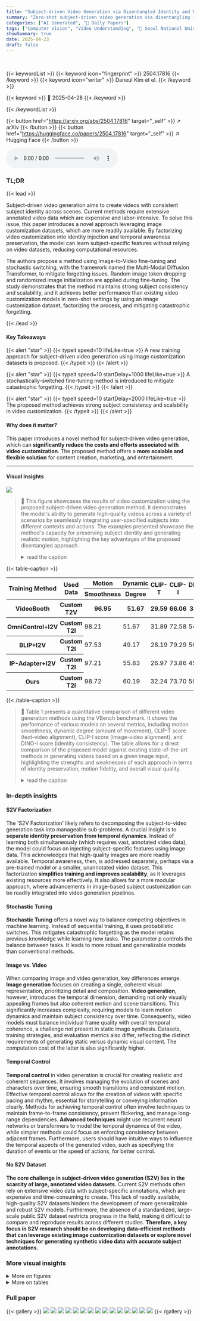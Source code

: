 ```yaml
---
title: "Subject-driven Video Generation via Disentangled Identity and Motion"
summary: "Zero-shot subject-driven video generation via disentangling identity & motion using image customization data."
categories: ["AI Generated", "🤗 Daily Papers"]
tags: ["Computer Vision", "Video Understanding", "🏢 Seoul National University",]
showSummary: true
date: 2025-04-23
draft: false
---
```


<br>

{{< keywordList >}}
{{< keyword icon="fingerprint" >}} 2504.17816 {{< /keyword >}}
{{< keyword icon="writer" >}} Daneul Kim et el. {{< /keyword >}}
 
{{< keyword >}} 🤗 2025-04-28 {{< /keyword >}}
 
{{< /keywordList >}}

{{< button href="https://arxiv.org/abs/2504.17816" target="_self" >}}
↗ arXiv
{{< /button >}}
{{< button href="https://huggingface.co/papers/2504.17816" target="_self" >}}
↗ Hugging Face
{{< /button >}}



<audio controls>
    <source src="https://ai-paper-reviewer.com/2504.17816/podcast.wav" type="audio/wav">
    Your browser does not support the audio element.
</audio>


### TL;DR


{{< lead >}}

Subject-driven video generation aims to create videos with consistent subject identity across scenes. Current methods require extensive annotated video data which are expensive and labor-intensive. To solve this issue, this paper introduces a novel approach leveraging image customization datasets, which are more readily available. By factorizing video customization into identity injection and temporal awareness preservation, the model can learn subject-specific features without relying on video datasets, reducing computational resources. 



The authors propose a method using Image-to-Video fine-tuning and stochastic switching, with the framework named the Multi-Modal Diffusion Transformer, to mitigate forgetting issues. Random image token dropping and randomized image initialization are applied during fine-tuning. The study demonstrates that the method maintains strong subject consistency and scalability, and it achieves better performance than existing video customization models in zero-shot settings by using an image customization dataset, factorizing the process, and mitigating catastrophic forgetting.

{{< /lead >}}


#### Key Takeaways

{{< alert "star" >}}
{{< typeit speed=10 lifeLike=true >}} A new training approach for subject-driven video generation using image customization datasets is proposed. {{< /typeit >}}
{{< /alert >}}

{{< alert "star" >}}
{{< typeit speed=10 startDelay=1000 lifeLike=true >}} A stochastically-switched fine-tuning method is introduced to mitigate catastrophic forgetting. {{< /typeit >}}
{{< /alert >}}

{{< alert "star" >}}
{{< typeit speed=10 startDelay=2000 lifeLike=true >}} The proposed method achieves strong subject consistency and scalability in video customization. {{< /typeit >}}
{{< /alert >}}

#### Why does it matter?
This paper introduces a novel method for subject-driven video generation, which can **significantly reduce the costs and efforts associated with video customization**. The proposed method offers a **more scalable and flexible solution** for content creation, marketing, and entertainment.

------
#### Visual Insights



![](https://arxiv.org/html/2504.17816/x2.png)

> 🔼 This figure showcases the results of video customization using the proposed subject-driven video generation method.  It demonstrates the model's ability to generate high-quality videos across a variety of scenarios by seamlessly integrating user-specified subjects into different contexts and actions.  The examples presented showcase the method's capacity for preserving subject identity and generating realistic motion, highlighting the key advantages of the proposed disentangled approach.
> <details>
> <summary>read the caption</summary>
> Figure 1: Result on video customization with our proposed decomposed subject-driven generation, demonstrating high-quality results across various scenarios.
> </details>





{{< table-caption >}}
<table class="ltx_tabular ltx_guessed_headers ltx_align_middle" id="S4.T1.2.1">
<thead class="ltx_thead">
<tr class="ltx_tr" id="S4.T1.2.1.1.1">
<th class="ltx_td ltx_align_left ltx_th ltx_th_column ltx_th_row ltx_border_tt" id="S4.T1.2.1.1.1.1" rowspan="2" style="padding-left:2.0pt;padding-right:2.0pt;"><span class="ltx_text ltx_font_bold" id="S4.T1.2.1.1.1.1.1">Training Method</span></th>
<th class="ltx_td ltx_align_left ltx_th ltx_th_column ltx_th_row ltx_border_tt" id="S4.T1.2.1.1.1.2" rowspan="2" style="padding-left:2.0pt;padding-right:2.0pt;"><span class="ltx_text ltx_font_bold" id="S4.T1.2.1.1.1.2.1">Used Data</span></th>
<th class="ltx_td ltx_align_center ltx_th ltx_th_column ltx_border_tt" id="S4.T1.2.1.1.1.3" style="padding-left:2.0pt;padding-right:2.0pt;"><span class="ltx_text ltx_font_bold" id="S4.T1.2.1.1.1.3.1">Motion</span></th>
<th class="ltx_td ltx_align_center ltx_th ltx_th_column ltx_border_tt" id="S4.T1.2.1.1.1.4" style="padding-left:2.0pt;padding-right:2.0pt;"><span class="ltx_text ltx_font_bold" id="S4.T1.2.1.1.1.4.1">Dynamic</span></th>
<th class="ltx_td ltx_align_center ltx_th ltx_th_column ltx_border_tt" id="S4.T1.2.1.1.1.5" rowspan="2" style="padding-left:2.0pt;padding-right:2.0pt;"><span class="ltx_text ltx_font_bold" id="S4.T1.2.1.1.1.5.1">CLIP-T</span></th>
<th class="ltx_td ltx_align_center ltx_th ltx_th_column ltx_border_tt" id="S4.T1.2.1.1.1.6" rowspan="2" style="padding-left:2.0pt;padding-right:2.0pt;"><span class="ltx_text ltx_font_bold" id="S4.T1.2.1.1.1.6.1">CLIP-I</span></th>
<th class="ltx_td ltx_align_center ltx_th ltx_th_column ltx_border_tt" id="S4.T1.2.1.1.1.7" rowspan="2" style="padding-left:2.0pt;padding-right:2.0pt;"><span class="ltx_text ltx_font_bold" id="S4.T1.2.1.1.1.7.1">DINO-I</span></th>
</tr>
<tr class="ltx_tr" id="S4.T1.2.1.2.2">
<th class="ltx_td ltx_align_center ltx_th ltx_th_column" id="S4.T1.2.1.2.2.1" style="padding-left:2.0pt;padding-right:2.0pt;"><span class="ltx_text ltx_font_bold" id="S4.T1.2.1.2.2.1.1">Smoothness</span></th>
<th class="ltx_td ltx_align_center ltx_th ltx_th_column" id="S4.T1.2.1.2.2.2" style="padding-left:2.0pt;padding-right:2.0pt;"><span class="ltx_text ltx_font_bold" id="S4.T1.2.1.2.2.2.1">Degree</span></th>
</tr>
<tr class="ltx_tr" id="S4.T1.2.1.3.3">
<th class="ltx_td ltx_align_left ltx_th ltx_th_column ltx_th_row ltx_border_t" id="S4.T1.2.1.3.3.1" style="padding-left:2.0pt;padding-right:2.0pt;">VideoBooth</th>
<th class="ltx_td ltx_align_left ltx_th ltx_th_column ltx_th_row ltx_border_t" id="S4.T1.2.1.3.3.2" style="padding-left:2.0pt;padding-right:2.0pt;">Custom T2V</th>
<th class="ltx_td ltx_align_center ltx_th ltx_th_column ltx_border_t" id="S4.T1.2.1.3.3.3" style="padding-left:2.0pt;padding-right:2.0pt;">96.95</th>
<th class="ltx_td ltx_align_center ltx_th ltx_th_column ltx_border_t" id="S4.T1.2.1.3.3.4" style="padding-left:2.0pt;padding-right:2.0pt;">51.67</th>
<th class="ltx_td ltx_align_center ltx_th ltx_th_column ltx_border_t" id="S4.T1.2.1.3.3.5" style="padding-left:2.0pt;padding-right:2.0pt;">29.59</th>
<th class="ltx_td ltx_align_center ltx_th ltx_th_column ltx_border_t" id="S4.T1.2.1.3.3.6" style="padding-left:2.0pt;padding-right:2.0pt;">66.06</th>
<th class="ltx_td ltx_align_center ltx_th ltx_th_column ltx_border_t" id="S4.T1.2.1.3.3.7" style="padding-left:2.0pt;padding-right:2.0pt;">34.54</th>
</tr>
</thead>
<tbody class="ltx_tbody">
<tr class="ltx_tr" id="S4.T1.2.1.4.1">
<th class="ltx_td ltx_align_left ltx_th ltx_th_row ltx_border_t" id="S4.T1.2.1.4.1.1" style="padding-left:2.0pt;padding-right:2.0pt;">OmniControl+I2V</th>
<th class="ltx_td ltx_align_left ltx_th ltx_th_row ltx_border_t" id="S4.T1.2.1.4.1.2" style="padding-left:2.0pt;padding-right:2.0pt;">Custom T2I</th>
<td class="ltx_td ltx_align_center ltx_border_t" id="S4.T1.2.1.4.1.3" style="padding-left:2.0pt;padding-right:2.0pt;">98.21</td>
<td class="ltx_td ltx_align_center ltx_border_t" id="S4.T1.2.1.4.1.4" style="padding-left:2.0pt;padding-right:2.0pt;">51.67</td>
<td class="ltx_td ltx_align_center ltx_border_t" id="S4.T1.2.1.4.1.5" style="padding-left:2.0pt;padding-right:2.0pt;">31.89</td>
<td class="ltx_td ltx_align_center ltx_border_t" id="S4.T1.2.1.4.1.6" style="padding-left:2.0pt;padding-right:2.0pt;">72.58</td>
<td class="ltx_td ltx_align_center ltx_border_t" id="S4.T1.2.1.4.1.7" style="padding-left:2.0pt;padding-right:2.0pt;">54.16</td>
</tr>
<tr class="ltx_tr" id="S4.T1.2.1.5.2">
<th class="ltx_td ltx_align_left ltx_th ltx_th_row" id="S4.T1.2.1.5.2.1" style="padding-left:2.0pt;padding-right:2.0pt;">BLIP+I2V</th>
<th class="ltx_td ltx_align_left ltx_th ltx_th_row" id="S4.T1.2.1.5.2.2" style="padding-left:2.0pt;padding-right:2.0pt;">Custom T2I</th>
<td class="ltx_td ltx_align_center" id="S4.T1.2.1.5.2.3" style="padding-left:2.0pt;padding-right:2.0pt;">97.53</td>
<td class="ltx_td ltx_align_center" id="S4.T1.2.1.5.2.4" style="padding-left:2.0pt;padding-right:2.0pt;">49.17</td>
<td class="ltx_td ltx_align_center" id="S4.T1.2.1.5.2.5" style="padding-left:2.0pt;padding-right:2.0pt;">28.19</td>
<td class="ltx_td ltx_align_center" id="S4.T1.2.1.5.2.6" style="padding-left:2.0pt;padding-right:2.0pt;"><span class="ltx_text ltx_font_bold" id="S4.T1.2.1.5.2.6.1">79.29</span></td>
<td class="ltx_td ltx_align_center" id="S4.T1.2.1.5.2.7" style="padding-left:2.0pt;padding-right:2.0pt;">56.58</td>
</tr>
<tr class="ltx_tr" id="S4.T1.2.1.6.3">
<th class="ltx_td ltx_align_left ltx_th ltx_th_row" id="S4.T1.2.1.6.3.1" style="padding-left:2.0pt;padding-right:2.0pt;">IP-Adapter+I2V</th>
<th class="ltx_td ltx_align_left ltx_th ltx_th_row" id="S4.T1.2.1.6.3.2" style="padding-left:2.0pt;padding-right:2.0pt;">Custom T2I</th>
<td class="ltx_td ltx_align_center" id="S4.T1.2.1.6.3.3" style="padding-left:2.0pt;padding-right:2.0pt;">97.21</td>
<td class="ltx_td ltx_align_center" id="S4.T1.2.1.6.3.4" style="padding-left:2.0pt;padding-right:2.0pt;">55.83</td>
<td class="ltx_td ltx_align_center" id="S4.T1.2.1.6.3.5" style="padding-left:2.0pt;padding-right:2.0pt;">26.97</td>
<td class="ltx_td ltx_align_center" id="S4.T1.2.1.6.3.6" style="padding-left:2.0pt;padding-right:2.0pt;">73.86</td>
<td class="ltx_td ltx_align_center" id="S4.T1.2.1.6.3.7" style="padding-left:2.0pt;padding-right:2.0pt;">45.18</td>
</tr>
<tr class="ltx_tr" id="S4.T1.2.1.7.4">
<th class="ltx_td ltx_align_left ltx_th ltx_th_row ltx_border_bb ltx_border_t" id="S4.T1.2.1.7.4.1" style="padding-left:2.0pt;padding-right:2.0pt;">Ours</th>
<th class="ltx_td ltx_align_left ltx_th ltx_th_row ltx_border_bb ltx_border_t" id="S4.T1.2.1.7.4.2" style="padding-left:2.0pt;padding-right:2.0pt;">Custom T2I</th>
<td class="ltx_td ltx_align_center ltx_border_bb ltx_border_t" id="S4.T1.2.1.7.4.3" style="padding-left:2.0pt;padding-right:2.0pt;"><span class="ltx_text ltx_font_bold" id="S4.T1.2.1.7.4.3.1">98.72</span></td>
<td class="ltx_td ltx_align_center ltx_border_bb ltx_border_t" id="S4.T1.2.1.7.4.4" style="padding-left:2.0pt;padding-right:2.0pt;"><span class="ltx_text ltx_font_bold" id="S4.T1.2.1.7.4.4.1">60.19</span></td>
<td class="ltx_td ltx_align_center ltx_border_bb ltx_border_t" id="S4.T1.2.1.7.4.5" style="padding-left:2.0pt;padding-right:2.0pt;"><span class="ltx_text ltx_font_bold" id="S4.T1.2.1.7.4.5.1">32.24</span></td>
<td class="ltx_td ltx_align_center ltx_border_bb ltx_border_t" id="S4.T1.2.1.7.4.6" style="padding-left:2.0pt;padding-right:2.0pt;">73.70</td>
<td class="ltx_td ltx_align_center ltx_border_bb ltx_border_t" id="S4.T1.2.1.7.4.7" style="padding-left:2.0pt;padding-right:2.0pt;"><span class="ltx_text ltx_font_bold" id="S4.T1.2.1.7.4.7.1">59.29</span></td>
</tr>
</tbody>
</table>{{< /table-caption >}}

> 🔼 Table 1 presents a quantitative comparison of different video generation methods using the VBench benchmark.  It shows the performance of various models on several metrics, including motion smoothness, dynamic degree (amount of movement), CLIP-T score (text-video alignment), CLIP-I score (image-video alignment), and DINO-I score (identity consistency).  The table allows for a direct comparison of the proposed model against existing state-of-the-art methods in generating videos based on a given image input, highlighting the strengths and weaknesses of each approach in terms of identity preservation, motion fidelity, and overall visual quality.
> <details>
> <summary>read the caption</summary>
> Table 1: Quantitative comparison with other methods on VBench.
> </details>





### In-depth insights


#### S2V Factorization
The 'S2V Factorization' likely refers to decomposing the subject-to-video generation task into manageable sub-problems. A crucial insight is to **separate identity preservation from temporal dynamics**. Instead of learning both simultaneously (which requires vast, annotated video data), the model could focus on injecting subject-specific features using image data. This acknowledges that high-quality images are more readily available. Temporal awareness, then, is addressed separately, perhaps via a pre-trained model or a smaller, unannotated video dataset. This factorization **simplifies training and improves scalability**, as it leverages existing resources more effectively. It also allows for a more modular approach, where advancements in image-based subject customization can be readily integrated into video generation pipelines.

#### Stochastic Tuning
**Stochastic Tuning** offers a novel way to balance competing objectives in machine learning. Instead of sequential training, it uses probabilistic switches. This mitigates catastrophic forgetting as the model retains previous knowledge while learning new tasks. The parameter p controls the balance between tasks. It leads to more robust and generalizable models than conventional methods.

#### Image vs. Video
When comparing image and video generation, key differences emerge. **Image generation** focuses on creating a single, coherent visual representation, prioritizing detail and composition. **Video generation**, however, introduces the temporal dimension, demanding not only visually appealing frames but also coherent motion and scene transitions. This significantly increases complexity, requiring models to learn motion dynamics and maintain subject consistency over time. Consequently, video models must balance individual frame quality with overall temporal coherence, a challenge not present in static image synthesis. Datasets, training strategies, and evaluation metrics also differ, reflecting the distinct requirements of generating static versus dynamic visual content. The computation cost of the latter is also significantly higher.

#### Temporal Control
**Temporal control** in video generation is crucial for creating realistic and coherent sequences. It involves managing the evolution of scenes and characters over time, ensuring smooth transitions and consistent motion. Effective temporal control allows for the creation of videos with specific pacing and rhythm, essential for storytelling or conveying information clearly. Methods for achieving temporal control often involve techniques to maintain frame-to-frame consistency, prevent flickering, and manage long-range dependencies. **Advanced techniques** might use recurrent neural networks or transformers to model the temporal dynamics of the video, while simpler methods could focus on enforcing consistency between adjacent frames. Furthermore, users should have intuitive ways to influence the temporal aspects of the generated video, such as specifying the duration of events or the speed of actions, for better control.

#### No S2V Dataset
**The core challenge in subject-driven video generation (S2V) lies in the scarcity of large, annotated video datasets.** Current S2V methods often rely on extensive video data with subject-specific annotations, which are expensive and time-consuming to create. This lack of readily available, high-quality S2V datasets hinders the development of more generalizable and robust S2V models. Furthermore, the absence of a standardized, large-scale public S2V dataset restricts progress in the field, making it difficult to compare and reproduce results across different studies. **Therefore, a key focus in S2V research should be on developing data-efficient methods that can leverage existing image customization datasets or explore novel techniques for generating synthetic video data with accurate subject annotations.**


### More visual insights

<details>
<summary>More on figures
</summary>


![](https://arxiv.org/html/2504.17816/x3.png)

> 🔼 This figure illustrates the proposed framework for subject-driven video generation. The framework decouples the task into two main components: identity injection and temporal awareness preservation.  The left side shows the factorization of the subject-driven video customization (S2V) into these two components. Identity injection leverages an image customization dataset to inject subject-specific features, while temporal awareness preservation uses a separate, small set of unpaired videos to maintain temporal coherence. The right side depicts the stochastically-switched fine-tuning process, which randomly switches between optimizing the identity injection and temporal awareness objectives during training. This approach mitigates catastrophic forgetting, enabling the model to effectively learn both subject identity and temporal dynamics simultaneously.
> <details>
> <summary>read the caption</summary>
> Figure 2: Overview of our framework. We factorize the subject-driven video customization (S2V) into temporal-awareness preservation and ID injection (Left). To optimize the two objectives, we utilize stochastically-switched finetuning, randomly switching between two training objectives (Right).
> </details>



![](https://arxiv.org/html/2504.17816/x4.png)

> 🔼 Figure 3 presents a qualitative comparison of several video generation methods on the DreamBooth dataset.  The figure showcases the results from four different approaches: Ours, OmniControl + I2V, Vidu 2.0, and VideoBooth, for two different prompts. Each row demonstrates how effectively the method preserves subject identity and generates temporally coherent video while accurately representing specified scene details.  Visual inspection allows for comparing the strengths and weaknesses of each approach in terms of subject identity consistency and motion quality.
> <details>
> <summary>read the caption</summary>
> Figure 3: Qualitative comparison on Dreambooth dataset.
> </details>



![](https://arxiv.org/html/2504.17816/x5.png)

> 🔼 This figure presents a qualitative comparison of video generation results between the proposed method and the Still-Moving method [8].  For each row, a reference image and text prompt are given.  The left column shows the results produced by the Still-Moving method, while the right column displays the results obtained using the proposed method.  The examples highlight differences in subject identity preservation, motion detail, and overall visual quality between the two methods.  The comparison focuses on the ability of each method to accurately reproduce the subject's characteristics and to generate temporally consistent and realistic motion.
> <details>
> <summary>read the caption</summary>
> Figure 4: Several examples of qualitative comparison with Still-Moving [8] (left) and ours (right).
> </details>



![](https://arxiv.org/html/2504.17816/x6.png)

> 🔼 This figure shows the results of an ablation study evaluating the impact of different training strategies on the temporal awareness preservation component of the proposed model.  It compares three approaches: using only image data for training, using a two-stage training process (image data followed by video data), and the authors' proposed stochastically-switched approach that combines image and video data training. The results are presented in terms of the generated videos' characteristics, demonstrating the effectiveness of the stochastically-switched method in maintaining temporal coherence while accurately representing the subject identity.
> <details>
> <summary>read the caption</summary>
> Figure 5: Qualitative result on ablation study of our component in temporal awareness preservance.
> </details>



![](https://arxiv.org/html/2504.17816/x7.png)

> 🔼 This figure shows the effects of two regularization techniques: random initial frame selection and image token dropping, used during image-to-video (I2V) fine-tuning in the proposed framework.  The leftmost column shows the results without using these techniques, leading to the model heavily relying on the first frame, resulting in repetitive and unnatural video sequences. The middle column shows the results when only random initial frame selection is applied. The rightmost column depicts the results when both random initial frame selection and image token dropping are employed. The image demonstrates that the proposed techniques effectively enhance video generation by mitigating the over-reliance on the first frame and producing more dynamic and diverse motion results.
> <details>
> <summary>read the caption</summary>
> Figure 6: Effect of random initial frame and image token dropping.
> </details>



![](https://arxiv.org/html/2504.17816/x8.png)

> 🔼 Figure 7 presents a qualitative comparison of video generation results from the proposed method against three baselines: VideoBooth, Vidu 2.0, and OmniControl + I2V.  Two example scenarios are shown: a toy car on a wet street at night and a teddy bear in a bathtub.  The comparison highlights the ability of the proposed method to generate higher-quality videos with improved subject identity preservation and more natural motion compared to the baselines. 
> <details>
> <summary>read the caption</summary>
> Figure 7: Additional qualitative result. Comparison with other baselines.
> </details>



</details>




<details>
<summary>More on tables
</summary>


{{< table-caption >}}
<table class="ltx_tabular ltx_guessed_headers ltx_align_middle" id="S4.T2.2.1">
<thead class="ltx_thead">
<tr class="ltx_tr" id="S4.T2.2.1.1.1">
<th class="ltx_td ltx_align_left ltx_th ltx_th_column ltx_th_row ltx_border_tt" id="S4.T2.2.1.1.1.1" rowspan="2" style="padding-left:2.0pt;padding-right:2.0pt;"><span class="ltx_text ltx_font_bold" id="S4.T2.2.1.1.1.1.1">Training Method</span></th>
<th class="ltx_td ltx_align_center ltx_th ltx_th_column ltx_border_tt" id="S4.T2.2.1.1.1.2" style="padding-left:2.0pt;padding-right:2.0pt;"><span class="ltx_text ltx_font_bold" id="S4.T2.2.1.1.1.2.1">Motion</span></th>
<th class="ltx_td ltx_align_center ltx_th ltx_th_column ltx_border_tt" id="S4.T2.2.1.1.1.3" style="padding-left:2.0pt;padding-right:2.0pt;"><span class="ltx_text ltx_font_bold" id="S4.T2.2.1.1.1.3.1">Dynamic</span></th>
<th class="ltx_td ltx_align_center ltx_th ltx_th_column ltx_border_tt" id="S4.T2.2.1.1.1.4" rowspan="2" style="padding-left:2.0pt;padding-right:2.0pt;"><span class="ltx_text ltx_font_bold" id="S4.T2.2.1.1.1.4.1">CLIP-T</span></th>
<th class="ltx_td ltx_align_center ltx_th ltx_th_column ltx_border_tt" id="S4.T2.2.1.1.1.5" rowspan="2" style="padding-left:2.0pt;padding-right:2.0pt;"><span class="ltx_text ltx_font_bold" id="S4.T2.2.1.1.1.5.1">CLIP-I</span></th>
<th class="ltx_td ltx_align_center ltx_th ltx_th_column ltx_border_tt" id="S4.T2.2.1.1.1.6" rowspan="2" style="padding-left:2.0pt;padding-right:2.0pt;"><span class="ltx_text ltx_font_bold" id="S4.T2.2.1.1.1.6.1">DINO-I</span></th>
</tr>
<tr class="ltx_tr" id="S4.T2.2.1.2.2">
<th class="ltx_td ltx_align_center ltx_th ltx_th_column" id="S4.T2.2.1.2.2.1" style="padding-left:2.0pt;padding-right:2.0pt;"><span class="ltx_text ltx_font_bold" id="S4.T2.2.1.2.2.1.1">Smoothness</span></th>
<th class="ltx_td ltx_align_center ltx_th ltx_th_column" id="S4.T2.2.1.2.2.2" style="padding-left:2.0pt;padding-right:2.0pt;"><span class="ltx_text ltx_font_bold" id="S4.T2.2.1.2.2.2.1">Degree</span></th>
</tr>
</thead>
<tbody class="ltx_tbody">
<tr class="ltx_tr" id="S4.T2.2.1.3.1">
<th class="ltx_td ltx_align_left ltx_th ltx_th_row ltx_border_t" id="S4.T2.2.1.3.1.1" style="padding-left:2.0pt;padding-right:2.0pt;">Image-only</th>
<td class="ltx_td ltx_align_center ltx_border_t" id="S4.T2.2.1.3.1.2" style="padding-left:2.0pt;padding-right:2.0pt;">99.60</td>
<td class="ltx_td ltx_align_center ltx_border_t" id="S4.T2.2.1.3.1.3" style="padding-left:2.0pt;padding-right:2.0pt;">0.84</td>
<td class="ltx_td ltx_align_center ltx_border_t" id="S4.T2.2.1.3.1.4" style="padding-left:2.0pt;padding-right:2.0pt;">32.67</td>
<td class="ltx_td ltx_align_center ltx_border_t" id="S4.T2.2.1.3.1.5" style="padding-left:2.0pt;padding-right:2.0pt;">71.15</td>
<td class="ltx_td ltx_align_center ltx_border_t" id="S4.T2.2.1.3.1.6" style="padding-left:2.0pt;padding-right:2.0pt;">43.19</td>
</tr>
<tr class="ltx_tr" id="S4.T2.2.1.4.2">
<th class="ltx_td ltx_align_left ltx_th ltx_th_row" id="S4.T2.2.1.4.2.1" style="padding-left:2.0pt;padding-right:2.0pt;">Two-stage</th>
<td class="ltx_td ltx_align_center" id="S4.T2.2.1.4.2.2" style="padding-left:2.0pt;padding-right:2.0pt;">96.04</td>
<td class="ltx_td ltx_align_center" id="S4.T2.2.1.4.2.3" style="padding-left:2.0pt;padding-right:2.0pt;">81.51</td>
<td class="ltx_td ltx_align_center" id="S4.T2.2.1.4.2.4" style="padding-left:2.0pt;padding-right:2.0pt;">28.96</td>
<td class="ltx_td ltx_align_center" id="S4.T2.2.1.4.2.5" style="padding-left:2.0pt;padding-right:2.0pt;">84.73</td>
<td class="ltx_td ltx_align_center" id="S4.T2.2.1.4.2.6" style="padding-left:2.0pt;padding-right:2.0pt;">76.13</td>
</tr>
<tr class="ltx_tr" id="S4.T2.2.1.5.3">
<th class="ltx_td ltx_align_left ltx_th ltx_th_row ltx_border_bb ltx_border_t" id="S4.T2.2.1.5.3.1" style="padding-left:2.0pt;padding-right:2.0pt;">Ours</th>
<td class="ltx_td ltx_align_center ltx_border_bb ltx_border_t" id="S4.T2.2.1.5.3.2" style="padding-left:2.0pt;padding-right:2.0pt;">98.72</td>
<td class="ltx_td ltx_align_center ltx_border_bb ltx_border_t" id="S4.T2.2.1.5.3.3" style="padding-left:2.0pt;padding-right:2.0pt;">60.19</td>
<td class="ltx_td ltx_align_center ltx_border_bb ltx_border_t" id="S4.T2.2.1.5.3.4" style="padding-left:2.0pt;padding-right:2.0pt;">32.24</td>
<td class="ltx_td ltx_align_center ltx_border_bb ltx_border_t" id="S4.T2.2.1.5.3.5" style="padding-left:2.0pt;padding-right:2.0pt;">73.70</td>
<td class="ltx_td ltx_align_center ltx_border_bb ltx_border_t" id="S4.T2.2.1.5.3.6" style="padding-left:2.0pt;padding-right:2.0pt;">59.29</td>
</tr>
</tbody>
</table>{{< /table-caption >}}
> 🔼 This table presents the results of an ablation study comparing three different training strategies for a subject-driven video generation model: image-only training, a two-stage training approach, and the proposed stochastically-switched training method.  The metrics evaluated include motion smoothness, dynamic degree, CLIP-T (textual similarity), CLIP-I (image similarity), and DINO-I (identity preservation). The goal is to determine which training strategy best balances subject identity preservation with realistic and dynamic motion generation.
> <details>
> <summary>read the caption</summary>
> Table 2: Ablation result on training strategy of alternating optimization with image-only and two-stage training approaches.
> </details>

{{< table-caption >}}
<table class="ltx_tabular ltx_guessed_headers ltx_align_middle" id="S4.T3.4.4">
<thead class="ltx_thead">
<tr class="ltx_tr" id="S4.T3.3.3.3">
<th class="ltx_td ltx_align_left ltx_th ltx_th_column ltx_th_row ltx_border_tt" id="S4.T3.3.3.3.4"><span class="ltx_text ltx_font_bold" id="S4.T3.3.3.3.4.1">Method</span></th>
<th class="ltx_td ltx_align_center ltx_th ltx_th_column ltx_border_tt" id="S4.T3.1.1.1.1">Small<math alttext="\downarrow" class="ltx_Math" display="inline" id="S4.T3.1.1.1.1.m1.1"><semantics id="S4.T3.1.1.1.1.m1.1a"><mo id="S4.T3.1.1.1.1.m1.1.1" stretchy="false" xref="S4.T3.1.1.1.1.m1.1.1.cmml">↓</mo><annotation-xml encoding="MathML-Content" id="S4.T3.1.1.1.1.m1.1b"><ci id="S4.T3.1.1.1.1.m1.1.1.cmml" xref="S4.T3.1.1.1.1.m1.1.1">↓</ci></annotation-xml><annotation encoding="application/x-tex" id="S4.T3.1.1.1.1.m1.1c">\downarrow</annotation><annotation encoding="application/x-llamapun" id="S4.T3.1.1.1.1.m1.1d">↓</annotation></semantics></math>
</th>
<th class="ltx_td ltx_align_center ltx_th ltx_th_column ltx_border_tt" id="S4.T3.2.2.2.2">Medium<math alttext="\downarrow" class="ltx_Math" display="inline" id="S4.T3.2.2.2.2.m1.1"><semantics id="S4.T3.2.2.2.2.m1.1a"><mo id="S4.T3.2.2.2.2.m1.1.1" stretchy="false" xref="S4.T3.2.2.2.2.m1.1.1.cmml">↓</mo><annotation-xml encoding="MathML-Content" id="S4.T3.2.2.2.2.m1.1b"><ci id="S4.T3.2.2.2.2.m1.1.1.cmml" xref="S4.T3.2.2.2.2.m1.1.1">↓</ci></annotation-xml><annotation encoding="application/x-tex" id="S4.T3.2.2.2.2.m1.1c">\downarrow</annotation><annotation encoding="application/x-llamapun" id="S4.T3.2.2.2.2.m1.1d">↓</annotation></semantics></math>
</th>
<th class="ltx_td ltx_align_center ltx_th ltx_th_column ltx_border_tt" id="S4.T3.3.3.3.3">Large<math alttext="\downarrow" class="ltx_Math" display="inline" id="S4.T3.3.3.3.3.m1.1"><semantics id="S4.T3.3.3.3.3.m1.1a"><mo id="S4.T3.3.3.3.3.m1.1.1" stretchy="false" xref="S4.T3.3.3.3.3.m1.1.1.cmml">↓</mo><annotation-xml encoding="MathML-Content" id="S4.T3.3.3.3.3.m1.1b"><ci id="S4.T3.3.3.3.3.m1.1.1.cmml" xref="S4.T3.3.3.3.3.m1.1.1">↓</ci></annotation-xml><annotation encoding="application/x-tex" id="S4.T3.3.3.3.3.m1.1c">\downarrow</annotation><annotation encoding="application/x-llamapun" id="S4.T3.3.3.3.3.m1.1d">↓</annotation></semantics></math>
</th>
</tr>
<tr class="ltx_tr" id="S4.T3.4.4.4">
<th class="ltx_td ltx_align_left ltx_th ltx_th_column ltx_th_row ltx_border_t" id="S4.T3.4.4.4.1">CogVideoX<math alttext="\dagger" class="ltx_Math" display="inline" id="S4.T3.4.4.4.1.m1.1"><semantics id="S4.T3.4.4.4.1.m1.1a"><mo id="S4.T3.4.4.4.1.m1.1.1" xref="S4.T3.4.4.4.1.m1.1.1.cmml">†</mo><annotation-xml encoding="MathML-Content" id="S4.T3.4.4.4.1.m1.1b"><ci id="S4.T3.4.4.4.1.m1.1.1.cmml" xref="S4.T3.4.4.4.1.m1.1.1">†</ci></annotation-xml><annotation encoding="application/x-tex" id="S4.T3.4.4.4.1.m1.1c">\dagger</annotation><annotation encoding="application/x-llamapun" id="S4.T3.4.4.4.1.m1.1d">†</annotation></semantics></math>
</th>
<th class="ltx_td ltx_align_center ltx_th ltx_th_column ltx_border_t" id="S4.T3.4.4.4.2">597.54</th>
<th class="ltx_td ltx_align_center ltx_th ltx_th_column ltx_border_t" id="S4.T3.4.4.4.3">594.26</th>
<th class="ltx_td ltx_align_center ltx_th ltx_th_column ltx_border_t" id="S4.T3.4.4.4.4">573.86</th>
</tr>
</thead>
<tbody class="ltx_tbody">
<tr class="ltx_tr" id="S4.T3.4.4.5.1">
<th class="ltx_td ltx_align_left ltx_th ltx_th_row ltx_border_t" id="S4.T3.4.4.5.1.1">Image-only</th>
<td class="ltx_td ltx_align_center ltx_border_t" id="S4.T3.4.4.5.1.2">641.92</td>
<td class="ltx_td ltx_align_center ltx_border_t" id="S4.T3.4.4.5.1.3">636.42</td>
<td class="ltx_td ltx_align_center ltx_border_t" id="S4.T3.4.4.5.1.4">680.34</td>
</tr>
<tr class="ltx_tr" id="S4.T3.4.4.6.2">
<th class="ltx_td ltx_align_left ltx_th ltx_th_row" id="S4.T3.4.4.6.2.1">Two-stage</th>
<td class="ltx_td ltx_align_center" id="S4.T3.4.4.6.2.2">801.97</td>
<td class="ltx_td ltx_align_center" id="S4.T3.4.4.6.2.3">872.30</td>
<td class="ltx_td ltx_align_center" id="S4.T3.4.4.6.2.4">824.03</td>
</tr>
<tr class="ltx_tr" id="S4.T3.4.4.7.3">
<th class="ltx_td ltx_align_left ltx_th ltx_th_row ltx_border_bb ltx_border_t" id="S4.T3.4.4.7.3.1">Ours</th>
<td class="ltx_td ltx_align_center ltx_border_bb ltx_border_t" id="S4.T3.4.4.7.3.2"><span class="ltx_text ltx_font_bold" id="S4.T3.4.4.7.3.2.1">512.30</span></td>
<td class="ltx_td ltx_align_center ltx_border_bb ltx_border_t" id="S4.T3.4.4.7.3.3"><span class="ltx_text ltx_font_bold" id="S4.T3.4.4.7.3.3.1">511.66</span></td>
<td class="ltx_td ltx_align_center ltx_border_bb ltx_border_t" id="S4.T3.4.4.7.3.4"><span class="ltx_text ltx_font_bold" id="S4.T3.4.4.7.3.4.1">550.14</span></td>
</tr>
</tbody>
</table>{{< /table-caption >}}
> 🔼 This table presents a quantitative comparison of the temporal quality of videos generated by different methods.  It specifically measures the Fréchet Video Distance (FVD), a metric evaluating the realism and fidelity of motion in generated videos, across three levels of motion complexity: small, medium, and large. The methods being compared include the proposed model and baseline models (image-only and two-stage training).  The results show how each method performs across different video motion characteristics, highlighting the effectiveness of the proposed method. The CogVideoX model is used as a pre-trained baseline model, and it is further fine-tuned using Pexels dataset for this comparison.
> <details>
> <summary>read the caption</summary>
> Table 3: Temporal Evaluation following FloVD [23], assessing whether motion dynamics improve compared to image-only or two-stage training. Small - Medium - Large - with each number representing FVD. ††\dagger† denotes Pexels [1]-finetuned version of CogVideoX [44].
> </details>

{{< table-caption >}}
<table class="ltx_tabular ltx_guessed_headers ltx_align_middle" id="S4.T4.2.1">
<thead class="ltx_thead">
<tr class="ltx_tr" id="S4.T4.2.1.1.1">
<th class="ltx_td ltx_align_left ltx_th ltx_th_column ltx_th_row ltx_border_tt" id="S4.T4.2.1.1.1.1" rowspan="2" style="padding-left:2.0pt;padding-right:2.0pt;"><span class="ltx_text ltx_font_bold" id="S4.T4.2.1.1.1.1.1">Method</span></th>
<th class="ltx_td ltx_align_center ltx_th ltx_th_column ltx_border_tt" id="S4.T4.2.1.1.1.2" style="padding-left:2.0pt;padding-right:2.0pt;"><span class="ltx_text ltx_font_bold" id="S4.T4.2.1.1.1.2.1">ID</span></th>
<th class="ltx_td ltx_align_center ltx_th ltx_th_column ltx_border_tt" id="S4.T4.2.1.1.1.3" style="padding-left:2.0pt;padding-right:2.0pt;"><span class="ltx_text ltx_font_bold" id="S4.T4.2.1.1.1.3.1">Prompt</span></th>
<th class="ltx_td ltx_align_center ltx_th ltx_th_column ltx_border_tt" id="S4.T4.2.1.1.1.4" style="padding-left:2.0pt;padding-right:2.0pt;"><span class="ltx_text ltx_font_bold" id="S4.T4.2.1.1.1.4.1">Motion</span></th>
<th class="ltx_td ltx_align_center ltx_th ltx_th_column ltx_border_tt" id="S4.T4.2.1.1.1.5" style="padding-left:2.0pt;padding-right:2.0pt;"><span class="ltx_text ltx_font_bold" id="S4.T4.2.1.1.1.5.1">Overall</span></th>
</tr>
<tr class="ltx_tr" id="S4.T4.2.1.2.2">
<th class="ltx_td ltx_align_center ltx_th ltx_th_column" id="S4.T4.2.1.2.2.1" style="padding-left:2.0pt;padding-right:2.0pt;"><span class="ltx_text ltx_font_bold" id="S4.T4.2.1.2.2.1.1">Consistency</span></th>
<th class="ltx_td ltx_align_center ltx_th ltx_th_column" id="S4.T4.2.1.2.2.2" style="padding-left:2.0pt;padding-right:2.0pt;"><span class="ltx_text ltx_font_bold" id="S4.T4.2.1.2.2.2.1">Alignment</span></th>
<th class="ltx_td ltx_align_center ltx_th ltx_th_column" id="S4.T4.2.1.2.2.3" style="padding-left:2.0pt;padding-right:2.0pt;"><span class="ltx_text ltx_font_bold" id="S4.T4.2.1.2.2.3.1">Quality</span></th>
<th class="ltx_td ltx_align_center ltx_th ltx_th_column" id="S4.T4.2.1.2.2.4" style="padding-left:2.0pt;padding-right:2.0pt;"><span class="ltx_text ltx_font_bold" id="S4.T4.2.1.2.2.4.1">Quality</span></th>
</tr>
</thead>
<tbody class="ltx_tbody">
<tr class="ltx_tr" id="S4.T4.2.1.3.1">
<th class="ltx_td ltx_align_left ltx_th ltx_th_row ltx_border_t" id="S4.T4.2.1.3.1.1" style="padding-left:2.0pt;padding-right:2.0pt;">Omini+I2V</th>
<td class="ltx_td ltx_align_center ltx_border_t" id="S4.T4.2.1.3.1.2" style="padding-left:2.0pt;padding-right:2.0pt;">3.80</td>
<td class="ltx_td ltx_align_center ltx_border_t" id="S4.T4.2.1.3.1.3" style="padding-left:2.0pt;padding-right:2.0pt;">3.78</td>
<td class="ltx_td ltx_align_center ltx_border_t" id="S4.T4.2.1.3.1.4" style="padding-left:2.0pt;padding-right:2.0pt;">3.62</td>
<td class="ltx_td ltx_align_center ltx_border_t" id="S4.T4.2.1.3.1.5" style="padding-left:2.0pt;padding-right:2.0pt;">3.44</td>
</tr>
<tr class="ltx_tr" id="S4.T4.2.1.4.2">
<th class="ltx_td ltx_align_left ltx_th ltx_th_row" id="S4.T4.2.1.4.2.1" style="padding-left:2.0pt;padding-right:2.0pt;">VideoBooth</th>
<td class="ltx_td ltx_align_center" id="S4.T4.2.1.4.2.2" style="padding-left:2.0pt;padding-right:2.0pt;">3.25</td>
<td class="ltx_td ltx_align_center" id="S4.T4.2.1.4.2.3" style="padding-left:2.0pt;padding-right:2.0pt;">3.20</td>
<td class="ltx_td ltx_align_center" id="S4.T4.2.1.4.2.4" style="padding-left:2.0pt;padding-right:2.0pt;">3.08</td>
<td class="ltx_td ltx_align_center" id="S4.T4.2.1.4.2.5" style="padding-left:2.0pt;padding-right:2.0pt;">2.91</td>
</tr>
<tr class="ltx_tr" id="S4.T4.2.1.5.3">
<th class="ltx_td ltx_align_left ltx_th ltx_th_row" id="S4.T4.2.1.5.3.1" style="padding-left:2.0pt;padding-right:2.0pt;">Vidu 2.0</th>
<td class="ltx_td ltx_align_center" id="S4.T4.2.1.5.3.2" style="padding-left:2.0pt;padding-right:2.0pt;">3.42</td>
<td class="ltx_td ltx_align_center" id="S4.T4.2.1.5.3.3" style="padding-left:2.0pt;padding-right:2.0pt;">3.24</td>
<td class="ltx_td ltx_align_center" id="S4.T4.2.1.5.3.4" style="padding-left:2.0pt;padding-right:2.0pt;">3.22</td>
<td class="ltx_td ltx_align_center" id="S4.T4.2.1.5.3.5" style="padding-left:2.0pt;padding-right:2.0pt;">3.03</td>
</tr>
<tr class="ltx_tr" id="S4.T4.2.1.6.4">
<th class="ltx_td ltx_align_left ltx_th ltx_th_row ltx_border_bb ltx_border_t" id="S4.T4.2.1.6.4.1" style="padding-left:2.0pt;padding-right:2.0pt;">Ours</th>
<td class="ltx_td ltx_align_center ltx_border_bb ltx_border_t" id="S4.T4.2.1.6.4.2" style="padding-left:2.0pt;padding-right:2.0pt;"><span class="ltx_text ltx_font_bold" id="S4.T4.2.1.6.4.2.1">4.08</span></td>
<td class="ltx_td ltx_align_center ltx_border_bb ltx_border_t" id="S4.T4.2.1.6.4.3" style="padding-left:2.0pt;padding-right:2.0pt;"><span class="ltx_text ltx_font_bold" id="S4.T4.2.1.6.4.3.1">3.82</span></td>
<td class="ltx_td ltx_align_center ltx_border_bb ltx_border_t" id="S4.T4.2.1.6.4.4" style="padding-left:2.0pt;padding-right:2.0pt;"><span class="ltx_text ltx_font_bold" id="S4.T4.2.1.6.4.4.1">3.88</span></td>
<td class="ltx_td ltx_align_center ltx_border_bb ltx_border_t" id="S4.T4.2.1.6.4.5" style="padding-left:2.0pt;padding-right:2.0pt;"><span class="ltx_text ltx_font_bold" id="S4.T4.2.1.6.4.5.1">3.71</span></td>
</tr>
</tbody>
</table>{{< /table-caption >}}
> 🔼 This table presents the results of a human preference study evaluating the quality of videos generated by different methods.  Participants rated videos on a Likert scale (1-5) across four dimensions: ID Consistency (how well the subject's identity is maintained), Prompt Alignment (how well the generated video matches the text prompt), Motion Quality (how realistic and natural the motion in the video appears), and Overall Quality (an overall assessment of the video's quality).  The scores provide a human perspective on the relative strengths and weaknesses of different video generation techniques, supplementing objective quantitative evaluations.
> <details>
> <summary>read the caption</summary>
> Table 4: Result on human preference study in Likert scale of 1-5.
> </details>

{{< table-caption >}}
<table class="ltx_tabular ltx_guessed_headers ltx_align_middle" id="A1.T5.2.1">
<tbody class="ltx_tbody">
<tr class="ltx_tr" id="A1.T5.2.1.1.1">
<th class="ltx_td ltx_align_left ltx_th ltx_th_row ltx_border_tt" id="A1.T5.2.1.1.1.1" rowspan="2"><span class="ltx_text ltx_font_bold" id="A1.T5.2.1.1.1.1.1" style="font-size:144%;">Training Method</span></th>
<td class="ltx_td ltx_align_center ltx_border_tt" id="A1.T5.2.1.1.1.2"><span class="ltx_text ltx_font_bold" id="A1.T5.2.1.1.1.2.1" style="font-size:144%;">Motion</span></td>
<td class="ltx_td ltx_align_center ltx_border_tt" id="A1.T5.2.1.1.1.3"><span class="ltx_text ltx_font_bold" id="A1.T5.2.1.1.1.3.1" style="font-size:144%;">Dynamic</span></td>
<td class="ltx_td ltx_align_center ltx_border_tt" id="A1.T5.2.1.1.1.4" rowspan="2"><span class="ltx_text ltx_font_bold" id="A1.T5.2.1.1.1.4.1" style="font-size:144%;">CLIP-T</span></td>
<td class="ltx_td ltx_align_center ltx_border_tt" id="A1.T5.2.1.1.1.5" rowspan="2"><span class="ltx_text ltx_font_bold" id="A1.T5.2.1.1.1.5.1" style="font-size:144%;">CLIP-I</span></td>
<td class="ltx_td ltx_align_center ltx_border_tt" id="A1.T5.2.1.1.1.6" rowspan="2"><span class="ltx_text ltx_font_bold" id="A1.T5.2.1.1.1.6.1" style="font-size:144%;">DINO-I</span></td>
</tr>
<tr class="ltx_tr" id="A1.T5.2.1.2.2">
<td class="ltx_td ltx_align_center" id="A1.T5.2.1.2.2.1"><span class="ltx_text ltx_font_bold" id="A1.T5.2.1.2.2.1.1" style="font-size:144%;">Smoothness</span></td>
<td class="ltx_td ltx_align_center" id="A1.T5.2.1.2.2.2"><span class="ltx_text ltx_font_bold" id="A1.T5.2.1.2.2.2.1" style="font-size:144%;">Degree</span></td>
</tr>
<tr class="ltx_tr" id="A1.T5.2.1.3.3">
<th class="ltx_td ltx_align_left ltx_th ltx_th_row ltx_border_t" id="A1.T5.2.1.3.3.1"><span class="ltx_text" id="A1.T5.2.1.3.3.1.1" style="font-size:144%;">w/o Ref. token</span></th>
<td class="ltx_td ltx_align_center ltx_border_t" id="A1.T5.2.1.3.3.2"><span class="ltx_text ltx_font_bold" id="A1.T5.2.1.3.3.2.1" style="font-size:144%;">98.84</span></td>
<td class="ltx_td ltx_align_center ltx_border_t" id="A1.T5.2.1.3.3.3"><span class="ltx_text" id="A1.T5.2.1.3.3.3.1" style="font-size:144%;">54.55</span></td>
<td class="ltx_td ltx_align_center ltx_border_t" id="A1.T5.2.1.3.3.4"><span class="ltx_text ltx_font_bold" id="A1.T5.2.1.3.3.4.1" style="font-size:144%;">32.87</span></td>
<td class="ltx_td ltx_align_center ltx_border_t" id="A1.T5.2.1.3.3.5"><span class="ltx_text" id="A1.T5.2.1.3.3.5.1" style="font-size:144%;">73.36</span></td>
<td class="ltx_td ltx_align_center ltx_border_t" id="A1.T5.2.1.3.3.6"><span class="ltx_text" id="A1.T5.2.1.3.3.6.1" style="font-size:144%;">57.51</span></td>
</tr>
<tr class="ltx_tr" id="A1.T5.2.1.4.4">
<th class="ltx_td ltx_align_left ltx_th ltx_th_row ltx_border_bb ltx_border_t" id="A1.T5.2.1.4.4.1"><span class="ltx_text" id="A1.T5.2.1.4.4.1.1" style="font-size:144%;">w/ Ref. token</span></th>
<td class="ltx_td ltx_align_center ltx_border_bb ltx_border_t" id="A1.T5.2.1.4.4.2"><span class="ltx_text" id="A1.T5.2.1.4.4.2.1" style="font-size:144%;">98.72</span></td>
<td class="ltx_td ltx_align_center ltx_border_bb ltx_border_t" id="A1.T5.2.1.4.4.3"><span class="ltx_text ltx_font_bold" id="A1.T5.2.1.4.4.3.1" style="font-size:144%;">60.19</span></td>
<td class="ltx_td ltx_align_center ltx_border_bb ltx_border_t" id="A1.T5.2.1.4.4.4"><span class="ltx_text" id="A1.T5.2.1.4.4.4.1" style="font-size:144%;">32.24</span></td>
<td class="ltx_td ltx_align_center ltx_border_bb ltx_border_t" id="A1.T5.2.1.4.4.5"><span class="ltx_text ltx_font_bold" id="A1.T5.2.1.4.4.5.1" style="font-size:144%;">73.70</span></td>
<td class="ltx_td ltx_align_center ltx_border_bb ltx_border_t" id="A1.T5.2.1.4.4.6"><span class="ltx_text ltx_font_bold" id="A1.T5.2.1.4.4.6.1" style="font-size:144%;">59.29</span></td>
</tr>
</tbody>
</table>{{< /table-caption >}}
> 🔼 This ablation study investigates the impact of using a special  `<CLS>` token in the model's input.  The table compares model performance with and without the `<CLS>` token across various metrics: motion smoothness, dynamic degree, and subject identity scores (CLIP-I and DINO-I). The results show that adding the `<CLS>` token improves both subject identity and dynamic range in the generated videos.
> <details>
> <summary>read the caption</summary>
> Table 5: Ablation on the reference token. Adding <CLS> yields improved subject identity scores (CLIP-I, DINO-I) and a higher dynamic degree.
> </details>

{{< table-caption >}}
<table class="ltx_tabular ltx_guessed_headers ltx_align_middle" id="A1.T6.2.1">
<tbody class="ltx_tbody">
<tr class="ltx_tr" id="A1.T6.2.1.1.1">
<th class="ltx_td ltx_align_left ltx_th ltx_th_row ltx_border_tt" id="A1.T6.2.1.1.1.1" rowspan="2"><span class="ltx_text ltx_font_bold" id="A1.T6.2.1.1.1.1.1" style="font-size:144%;">Training Method</span></th>
<td class="ltx_td ltx_align_center ltx_border_tt" id="A1.T6.2.1.1.1.2"><span class="ltx_text ltx_font_bold" id="A1.T6.2.1.1.1.2.1" style="font-size:144%;">Motion</span></td>
<td class="ltx_td ltx_align_center ltx_border_tt" id="A1.T6.2.1.1.1.3"><span class="ltx_text ltx_font_bold" id="A1.T6.2.1.1.1.3.1" style="font-size:144%;">Dynamic</span></td>
<td class="ltx_td ltx_align_center ltx_border_tt" id="A1.T6.2.1.1.1.4" rowspan="2"><span class="ltx_text ltx_font_bold" id="A1.T6.2.1.1.1.4.1" style="font-size:144%;">CLIP-T</span></td>
<td class="ltx_td ltx_align_center ltx_border_tt" id="A1.T6.2.1.1.1.5" rowspan="2"><span class="ltx_text ltx_font_bold" id="A1.T6.2.1.1.1.5.1" style="font-size:144%;">CLIP-I</span></td>
<td class="ltx_td ltx_align_center ltx_border_tt" id="A1.T6.2.1.1.1.6" rowspan="2"><span class="ltx_text ltx_font_bold" id="A1.T6.2.1.1.1.6.1" style="font-size:144%;">DINO-I</span></td>
</tr>
<tr class="ltx_tr" id="A1.T6.2.1.2.2">
<td class="ltx_td ltx_align_center" id="A1.T6.2.1.2.2.1"><span class="ltx_text ltx_font_bold" id="A1.T6.2.1.2.2.1.1" style="font-size:144%;">Smoothness</span></td>
<td class="ltx_td ltx_align_center" id="A1.T6.2.1.2.2.2"><span class="ltx_text ltx_font_bold" id="A1.T6.2.1.2.2.2.1" style="font-size:144%;">Degree</span></td>
</tr>
<tr class="ltx_tr" id="A1.T6.2.1.3.3">
<th class="ltx_td ltx_align_left ltx_th ltx_th_row ltx_border_t" id="A1.T6.2.1.3.3.1"><span class="ltx_text" id="A1.T6.2.1.3.3.1.1" style="font-size:144%;">T2I + T2V (joint)</span></th>
<td class="ltx_td ltx_align_center ltx_border_t" id="A1.T6.2.1.3.3.2"><span class="ltx_text" id="A1.T6.2.1.3.3.2.1" style="font-size:144%;">98.85</span></td>
<td class="ltx_td ltx_align_center ltx_border_t" id="A1.T6.2.1.3.3.3"><span class="ltx_text" id="A1.T6.2.1.3.3.3.1" style="font-size:144%;">44.14</span></td>
<td class="ltx_td ltx_align_center ltx_border_t" id="A1.T6.2.1.3.3.4"><span class="ltx_text ltx_font_bold" id="A1.T6.2.1.3.3.4.1" style="font-size:144%;">33.41</span></td>
<td class="ltx_td ltx_align_center ltx_border_t" id="A1.T6.2.1.3.3.5"><span class="ltx_text" id="A1.T6.2.1.3.3.5.1" style="font-size:144%;">72.71</span></td>
<td class="ltx_td ltx_align_center ltx_border_t" id="A1.T6.2.1.3.3.6"><span class="ltx_text" id="A1.T6.2.1.3.3.6.1" style="font-size:144%;">48.68</span></td>
</tr>
<tr class="ltx_tr" id="A1.T6.2.1.4.4">
<th class="ltx_td ltx_align_left ltx_th ltx_th_row ltx_border_bb ltx_border_t" id="A1.T6.2.1.4.4.1"><span class="ltx_text" id="A1.T6.2.1.4.4.1.1" style="font-size:144%;">Ours</span></th>
<td class="ltx_td ltx_align_center ltx_border_bb ltx_border_t" id="A1.T6.2.1.4.4.2"><span class="ltx_text ltx_font_bold" id="A1.T6.2.1.4.4.2.1" style="font-size:144%;">98.72</span></td>
<td class="ltx_td ltx_align_center ltx_border_bb ltx_border_t" id="A1.T6.2.1.4.4.3"><span class="ltx_text ltx_font_bold" id="A1.T6.2.1.4.4.3.1" style="font-size:144%;">60.19</span></td>
<td class="ltx_td ltx_align_center ltx_border_bb ltx_border_t" id="A1.T6.2.1.4.4.4"><span class="ltx_text" id="A1.T6.2.1.4.4.4.1" style="font-size:144%;">32.24</span></td>
<td class="ltx_td ltx_align_center ltx_border_bb ltx_border_t" id="A1.T6.2.1.4.4.5"><span class="ltx_text ltx_font_bold" id="A1.T6.2.1.4.4.5.1" style="font-size:144%;">73.70</span></td>
<td class="ltx_td ltx_align_center ltx_border_bb ltx_border_t" id="A1.T6.2.1.4.4.6"><span class="ltx_text ltx_font_bold" id="A1.T6.2.1.4.4.6.1" style="font-size:144%;">59.29</span></td>
</tr>
</tbody>
</table>{{< /table-caption >}}
> 🔼 This table compares the performance of two different fine-tuning methods for video generation: the proposed method (Ours) which uses a combination of image and video data, and a method that only uses text-to-video (T2V) data. The comparison is made using several metrics including motion smoothness, dynamic degree, and CLIP-T and CLIP-I scores (which evaluate text and image similarity).  The results show that while the T2V-only approach slightly improves CLIP-T scores (text alignment), it significantly reduces subject fidelity (CLIP-I and DINO-I scores) and dynamic degree, highlighting the importance of using both image and video data for optimal performance.
> <details>
> <summary>read the caption</summary>
> Table 6: Comparison with T2V-only stochastically-switched finetuning, with image drop probaiblity of 1. Switching to text-only input (T2V) moderately boosts CLIP-T but hurts subject fidelity and dynamic degree.
> </details>

{{< table-caption >}}
<table class="ltx_tabular ltx_guessed_headers ltx_align_middle" id="A1.T7.2.1">
<thead class="ltx_thead">
<tr class="ltx_tr" id="A1.T7.2.1.1.1">
<th class="ltx_td ltx_align_left ltx_th ltx_th_column ltx_th_row ltx_border_tt" id="A1.T7.2.1.1.1.1"><span class="ltx_text ltx_font_bold" id="A1.T7.2.1.1.1.1.1" style="font-size:144%;">Video</span></th>
<th class="ltx_td ltx_align_center ltx_th ltx_th_column ltx_border_tt" id="A1.T7.2.1.1.1.2"><span class="ltx_text ltx_font_bold" id="A1.T7.2.1.1.1.2.1" style="font-size:144%;">Motion</span></th>
<th class="ltx_td ltx_align_center ltx_th ltx_th_column ltx_border_tt" id="A1.T7.2.1.1.1.3"><span class="ltx_text ltx_font_bold" id="A1.T7.2.1.1.1.3.1" style="font-size:144%;">Dynamic</span></th>
<th class="ltx_td ltx_align_center ltx_th ltx_th_column ltx_border_tt" id="A1.T7.2.1.1.1.4" rowspan="2"><span class="ltx_text ltx_font_bold" id="A1.T7.2.1.1.1.4.1" style="font-size:144%;">CLIP-T</span></th>
<th class="ltx_td ltx_align_center ltx_th ltx_th_column ltx_border_tt" id="A1.T7.2.1.1.1.5" rowspan="2"><span class="ltx_text ltx_font_bold" id="A1.T7.2.1.1.1.5.1" style="font-size:144%;">CLIP-I</span></th>
<th class="ltx_td ltx_align_center ltx_th ltx_th_column ltx_border_tt" id="A1.T7.2.1.1.1.6" rowspan="2"><span class="ltx_text ltx_font_bold" id="A1.T7.2.1.1.1.6.1" style="font-size:144%;">DINO-I</span></th>
</tr>
<tr class="ltx_tr" id="A1.T7.2.1.2.2">
<th class="ltx_td ltx_align_left ltx_th ltx_th_column ltx_th_row" id="A1.T7.2.1.2.2.1"><span class="ltx_text ltx_font_bold" id="A1.T7.2.1.2.2.1.1" style="font-size:144%;">Count</span></th>
<th class="ltx_td ltx_align_center ltx_th ltx_th_column" id="A1.T7.2.1.2.2.2"><span class="ltx_text ltx_font_bold" id="A1.T7.2.1.2.2.2.1" style="font-size:144%;">Smoothness</span></th>
<th class="ltx_td ltx_align_center ltx_th ltx_th_column" id="A1.T7.2.1.2.2.3"><span class="ltx_text ltx_font_bold" id="A1.T7.2.1.2.2.3.1" style="font-size:144%;">Degree</span></th>
</tr>
</thead>
<tbody class="ltx_tbody">
<tr class="ltx_tr" id="A1.T7.2.1.3.1">
<th class="ltx_td ltx_align_left ltx_th ltx_th_row ltx_border_t" id="A1.T7.2.1.3.1.1"><span class="ltx_text" id="A1.T7.2.1.3.1.1.1" style="font-size:144%;">1K</span></th>
<td class="ltx_td ltx_align_center ltx_border_t" id="A1.T7.2.1.3.1.2"><span class="ltx_text" id="A1.T7.2.1.3.1.2.1" style="font-size:144%;">99.03</span></td>
<td class="ltx_td ltx_align_center ltx_border_t" id="A1.T7.2.1.3.1.3"><span class="ltx_text" id="A1.T7.2.1.3.1.3.1" style="font-size:144%;">59.66</span></td>
<td class="ltx_td ltx_align_center ltx_border_t" id="A1.T7.2.1.3.1.4"><span class="ltx_text" id="A1.T7.2.1.3.1.4.1" style="font-size:144%;">32.16</span></td>
<td class="ltx_td ltx_align_center ltx_border_t" id="A1.T7.2.1.3.1.5"><span class="ltx_text" id="A1.T7.2.1.3.1.5.1" style="font-size:144%;">72.69</span></td>
<td class="ltx_td ltx_align_center ltx_border_t" id="A1.T7.2.1.3.1.6"><span class="ltx_text" id="A1.T7.2.1.3.1.6.1" style="font-size:144%;">56.98</span></td>
</tr>
<tr class="ltx_tr" id="A1.T7.2.1.4.2">
<th class="ltx_td ltx_align_left ltx_th ltx_th_row" id="A1.T7.2.1.4.2.1"><span class="ltx_text" id="A1.T7.2.1.4.2.1.1" style="font-size:144%;">2K</span></th>
<td class="ltx_td ltx_align_center" id="A1.T7.2.1.4.2.2"><span class="ltx_text" id="A1.T7.2.1.4.2.2.1" style="font-size:144%;">98.96</span></td>
<td class="ltx_td ltx_align_center" id="A1.T7.2.1.4.2.3"><span class="ltx_text" id="A1.T7.2.1.4.2.3.1" style="font-size:144%;">52.25</span></td>
<td class="ltx_td ltx_align_center" id="A1.T7.2.1.4.2.4"><span class="ltx_text" id="A1.T7.2.1.4.2.4.1" style="font-size:144%;">32.49</span></td>
<td class="ltx_td ltx_align_center" id="A1.T7.2.1.4.2.5"><span class="ltx_text" id="A1.T7.2.1.4.2.5.1" style="font-size:144%;">72.13</span></td>
<td class="ltx_td ltx_align_center" id="A1.T7.2.1.4.2.6"><span class="ltx_text" id="A1.T7.2.1.4.2.6.1" style="font-size:144%;">54.42</span></td>
</tr>
<tr class="ltx_tr" id="A1.T7.2.1.5.3">
<th class="ltx_td ltx_align_left ltx_th ltx_th_row" id="A1.T7.2.1.5.3.1"><span class="ltx_text" id="A1.T7.2.1.5.3.1.1" style="font-size:144%;">3K</span></th>
<td class="ltx_td ltx_align_center" id="A1.T7.2.1.5.3.2"><span class="ltx_text" id="A1.T7.2.1.5.3.2.1" style="font-size:144%;">98.79</span></td>
<td class="ltx_td ltx_align_center" id="A1.T7.2.1.5.3.3"><span class="ltx_text" id="A1.T7.2.1.5.3.3.1" style="font-size:144%;">55.46</span></td>
<td class="ltx_td ltx_align_center" id="A1.T7.2.1.5.3.4"><span class="ltx_text" id="A1.T7.2.1.5.3.4.1" style="font-size:144%;">32.04</span></td>
<td class="ltx_td ltx_align_center" id="A1.T7.2.1.5.3.5"><span class="ltx_text" id="A1.T7.2.1.5.3.5.1" style="font-size:144%;">72.79</span></td>
<td class="ltx_td ltx_align_center" id="A1.T7.2.1.5.3.6"><span class="ltx_text" id="A1.T7.2.1.5.3.6.1" style="font-size:144%;">55.57</span></td>
</tr>
<tr class="ltx_tr" id="A1.T7.2.1.6.4">
<th class="ltx_td ltx_align_left ltx_th ltx_th_row ltx_border_bb" id="A1.T7.2.1.6.4.1"><span class="ltx_text" id="A1.T7.2.1.6.4.1.1" style="font-size:144%;">4K (Ours)</span></th>
<td class="ltx_td ltx_align_center ltx_border_bb" id="A1.T7.2.1.6.4.2"><span class="ltx_text" id="A1.T7.2.1.6.4.2.1" style="font-size:144%;">98.72</span></td>
<td class="ltx_td ltx_align_center ltx_border_bb" id="A1.T7.2.1.6.4.3"><span class="ltx_text" id="A1.T7.2.1.6.4.3.1" style="font-size:144%;">60.19</span></td>
<td class="ltx_td ltx_align_center ltx_border_bb" id="A1.T7.2.1.6.4.4"><span class="ltx_text" id="A1.T7.2.1.6.4.4.1" style="font-size:144%;">32.24</span></td>
<td class="ltx_td ltx_align_center ltx_border_bb" id="A1.T7.2.1.6.4.5"><span class="ltx_text" id="A1.T7.2.1.6.4.5.1" style="font-size:144%;">73.70</span></td>
<td class="ltx_td ltx_align_center ltx_border_bb" id="A1.T7.2.1.6.4.6"><span class="ltx_text" id="A1.T7.2.1.6.4.6.1" style="font-size:144%;">59.29</span></td>
</tr>
</tbody>
</table>{{< /table-caption >}}
> 🔼 This table presents the results of an ablation study investigating the impact of varying the size of the unpaired video dataset used for image-to-video (I2V) fine-tuning in a subject-driven video generation model.  It shows how model performance, specifically motion smoothness, dynamic degree, and the CLIP and DINO similarity scores, changes with the use of 1K, 2K, 3K, and 4K videos. This helps assess how much unlabeled video data is necessary for effective temporal modeling and preservation of the subject's identity in the generated videos.
> <details>
> <summary>read the caption</summary>
> Table 7: Abalation study on using different number of videos.
> </details>

{{< table-caption >}}
<table class="ltx_tabular ltx_guessed_headers ltx_align_middle" id="A1.T8.2.1">
<thead class="ltx_thead">
<tr class="ltx_tr" id="A1.T8.2.1.1.1">
<th class="ltx_td ltx_align_left ltx_th ltx_th_column ltx_th_row ltx_border_tt" id="A1.T8.2.1.1.1.1"><span class="ltx_text ltx_font_bold" id="A1.T8.2.1.1.1.1.1" style="font-size:144%;">Video</span></th>
<th class="ltx_td ltx_align_center ltx_th ltx_th_column ltx_border_tt" id="A1.T8.2.1.1.1.2"><span class="ltx_text ltx_font_bold" id="A1.T8.2.1.1.1.2.1" style="font-size:144%;">Motion</span></th>
<th class="ltx_td ltx_align_center ltx_th ltx_th_column ltx_border_tt" id="A1.T8.2.1.1.1.3"><span class="ltx_text ltx_font_bold" id="A1.T8.2.1.1.1.3.1" style="font-size:144%;">Dynamic</span></th>
<th class="ltx_td ltx_align_center ltx_th ltx_th_column ltx_border_tt" id="A1.T8.2.1.1.1.4" rowspan="2"><span class="ltx_text ltx_font_bold" id="A1.T8.2.1.1.1.4.1" style="font-size:144%;">CLIP-T</span></th>
<th class="ltx_td ltx_align_center ltx_th ltx_th_column ltx_border_tt" id="A1.T8.2.1.1.1.5" rowspan="2"><span class="ltx_text ltx_font_bold" id="A1.T8.2.1.1.1.5.1" style="font-size:144%;">CLIP-I</span></th>
<th class="ltx_td ltx_align_center ltx_th ltx_th_column ltx_border_tt" id="A1.T8.2.1.1.1.6" rowspan="2"><span class="ltx_text ltx_font_bold" id="A1.T8.2.1.1.1.6.1" style="font-size:144%;">DINO-I</span></th>
</tr>
<tr class="ltx_tr" id="A1.T8.2.1.2.2">
<th class="ltx_td ltx_align_left ltx_th ltx_th_column ltx_th_row" id="A1.T8.2.1.2.2.1"><span class="ltx_text ltx_font_bold" id="A1.T8.2.1.2.2.1.1" style="font-size:144%;">Ratio</span></th>
<th class="ltx_td ltx_align_center ltx_th ltx_th_column" id="A1.T8.2.1.2.2.2"><span class="ltx_text ltx_font_bold" id="A1.T8.2.1.2.2.2.1" style="font-size:144%;">Smoothness</span></th>
<th class="ltx_td ltx_align_center ltx_th ltx_th_column" id="A1.T8.2.1.2.2.3"><span class="ltx_text ltx_font_bold" id="A1.T8.2.1.2.2.3.1" style="font-size:144%;">Degree</span></th>
</tr>
</thead>
<tbody class="ltx_tbody">
<tr class="ltx_tr" id="A1.T8.2.1.3.1">
<th class="ltx_td ltx_align_left ltx_th ltx_th_row ltx_border_t" id="A1.T8.2.1.3.1.1"><span class="ltx_text" id="A1.T8.2.1.3.1.1.1" style="font-size:144%;">0.0</span></th>
<td class="ltx_td ltx_align_center ltx_border_t" id="A1.T8.2.1.3.1.2"><span class="ltx_text" id="A1.T8.2.1.3.1.2.1" style="font-size:144%;">99.60</span></td>
<td class="ltx_td ltx_align_center ltx_border_t" id="A1.T8.2.1.3.1.3"><span class="ltx_text" id="A1.T8.2.1.3.1.3.1" style="font-size:144%;">0.84</span></td>
<td class="ltx_td ltx_align_center ltx_border_t" id="A1.T8.2.1.3.1.4"><span class="ltx_text" id="A1.T8.2.1.3.1.4.1" style="font-size:144%;">32.67</span></td>
<td class="ltx_td ltx_align_center ltx_border_t" id="A1.T8.2.1.3.1.5"><span class="ltx_text" id="A1.T8.2.1.3.1.5.1" style="font-size:144%;">71.15</span></td>
<td class="ltx_td ltx_align_center ltx_border_t" id="A1.T8.2.1.3.1.6"><span class="ltx_text" id="A1.T8.2.1.3.1.6.1" style="font-size:144%;">43.19</span></td>
</tr>
<tr class="ltx_tr" id="A1.T8.2.1.4.2">
<th class="ltx_td ltx_align_left ltx_th ltx_th_row" id="A1.T8.2.1.4.2.1"><span class="ltx_text" id="A1.T8.2.1.4.2.1.1" style="font-size:144%;">0.2 (Ours)</span></th>
<td class="ltx_td ltx_align_center" id="A1.T8.2.1.4.2.2"><span class="ltx_text" id="A1.T8.2.1.4.2.2.1" style="font-size:144%;">98.72</span></td>
<td class="ltx_td ltx_align_center" id="A1.T8.2.1.4.2.3"><span class="ltx_text" id="A1.T8.2.1.4.2.3.1" style="font-size:144%;">60.19</span></td>
<td class="ltx_td ltx_align_center" id="A1.T8.2.1.4.2.4"><span class="ltx_text" id="A1.T8.2.1.4.2.4.1" style="font-size:144%;">32.24</span></td>
<td class="ltx_td ltx_align_center" id="A1.T8.2.1.4.2.5"><span class="ltx_text" id="A1.T8.2.1.4.2.5.1" style="font-size:144%;">73.70</span></td>
<td class="ltx_td ltx_align_center" id="A1.T8.2.1.4.2.6"><span class="ltx_text" id="A1.T8.2.1.4.2.6.1" style="font-size:144%;">59.29</span></td>
</tr>
<tr class="ltx_tr" id="A1.T8.2.1.5.3">
<th class="ltx_td ltx_align_left ltx_th ltx_th_row" id="A1.T8.2.1.5.3.1"><span class="ltx_text" id="A1.T8.2.1.5.3.1.1" style="font-size:144%;">0.4</span></th>
<td class="ltx_td ltx_align_center" id="A1.T8.2.1.5.3.2"><span class="ltx_text" id="A1.T8.2.1.5.3.2.1" style="font-size:144%;">98.31</span></td>
<td class="ltx_td ltx_align_center" id="A1.T8.2.1.5.3.3"><span class="ltx_text" id="A1.T8.2.1.5.3.3.1" style="font-size:144%;">59.12</span></td>
<td class="ltx_td ltx_align_center" id="A1.T8.2.1.5.3.4"><span class="ltx_text" id="A1.T8.2.1.5.3.4.1" style="font-size:144%;">31.94</span></td>
<td class="ltx_td ltx_align_center" id="A1.T8.2.1.5.3.5"><span class="ltx_text" id="A1.T8.2.1.5.3.5.1" style="font-size:144%;">73.53</span></td>
<td class="ltx_td ltx_align_center" id="A1.T8.2.1.5.3.6"><span class="ltx_text" id="A1.T8.2.1.5.3.6.1" style="font-size:144%;">56.60</span></td>
</tr>
<tr class="ltx_tr" id="A1.T8.2.1.6.4">
<th class="ltx_td ltx_align_left ltx_th ltx_th_row ltx_border_bb" id="A1.T8.2.1.6.4.1"><span class="ltx_text" id="A1.T8.2.1.6.4.1.1" style="font-size:144%;">0.6</span></th>
<td class="ltx_td ltx_align_center ltx_border_bb" id="A1.T8.2.1.6.4.2"><span class="ltx_text" id="A1.T8.2.1.6.4.2.1" style="font-size:144%;">98.33</span></td>
<td class="ltx_td ltx_align_center ltx_border_bb" id="A1.T8.2.1.6.4.3"><span class="ltx_text" id="A1.T8.2.1.6.4.3.1" style="font-size:144%;">60.87</span></td>
<td class="ltx_td ltx_align_center ltx_border_bb" id="A1.T8.2.1.6.4.4"><span class="ltx_text" id="A1.T8.2.1.6.4.4.1" style="font-size:144%;">31.31</span></td>
<td class="ltx_td ltx_align_center ltx_border_bb" id="A1.T8.2.1.6.4.5"><span class="ltx_text" id="A1.T8.2.1.6.4.5.1" style="font-size:144%;">76.71</span></td>
<td class="ltx_td ltx_align_center ltx_border_bb" id="A1.T8.2.1.6.4.6"><span class="ltx_text" id="A1.T8.2.1.6.4.6.1" style="font-size:144%;">62.84</span></td>
</tr>
</tbody>
</table>{{< /table-caption >}}
> 🔼 This table presents the ablation study results on the impact of varying the switching probability ('p') during the training process of the proposed subject-driven video generation model. The switching probability determines the likelihood of using image-to-video (I2V) fine-tuning versus identity injection during training.  Different values of 'p' were tested (0.0, 0.2, 0.4, 0.6), each representing a different balance between identity injection and temporal awareness preservation. The table shows how the model's performance on various metrics (motion smoothness, dynamic degree, CLIP-T, CLIP-I, DINO-I) changes with different switching probabilities. This helps to analyze the optimal balance between identity preservation and temporal modeling for improved subject-driven video generation.
> <details>
> <summary>read the caption</summary>
> Table 8: Abalation study on using different ’p’ to choose I2V finetuning.
> </details>

</details>




### Full paper

{{< gallery >}}
<img src="https://ai-paper-reviewer.com/2504.17816/1.png" class="grid-w50 md:grid-w33 xl:grid-w25" />
<img src="https://ai-paper-reviewer.com/2504.17816/2.png" class="grid-w50 md:grid-w33 xl:grid-w25" />
<img src="https://ai-paper-reviewer.com/2504.17816/3.png" class="grid-w50 md:grid-w33 xl:grid-w25" />
<img src="https://ai-paper-reviewer.com/2504.17816/4.png" class="grid-w50 md:grid-w33 xl:grid-w25" />
<img src="https://ai-paper-reviewer.com/2504.17816/5.png" class="grid-w50 md:grid-w33 xl:grid-w25" />
<img src="https://ai-paper-reviewer.com/2504.17816/6.png" class="grid-w50 md:grid-w33 xl:grid-w25" />
<img src="https://ai-paper-reviewer.com/2504.17816/7.png" class="grid-w50 md:grid-w33 xl:grid-w25" />
<img src="https://ai-paper-reviewer.com/2504.17816/8.png" class="grid-w50 md:grid-w33 xl:grid-w25" />
<img src="https://ai-paper-reviewer.com/2504.17816/9.png" class="grid-w50 md:grid-w33 xl:grid-w25" />
<img src="https://ai-paper-reviewer.com/2504.17816/10.png" class="grid-w50 md:grid-w33 xl:grid-w25" />
<img src="https://ai-paper-reviewer.com/2504.17816/11.png" class="grid-w50 md:grid-w33 xl:grid-w25" />
<img src="https://ai-paper-reviewer.com/2504.17816/12.png" class="grid-w50 md:grid-w33 xl:grid-w25" />
<img src="https://ai-paper-reviewer.com/2504.17816/13.png" class="grid-w50 md:grid-w33 xl:grid-w25" />
<img src="https://ai-paper-reviewer.com/2504.17816/14.png" class="grid-w50 md:grid-w33 xl:grid-w25" />
<img src="https://ai-paper-reviewer.com/2504.17816/15.png" class="grid-w50 md:grid-w33 xl:grid-w25" />
{{< /gallery >}}